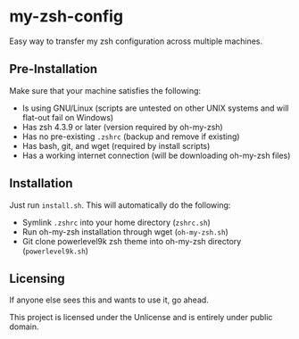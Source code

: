 # my-zsh-config

Easy way to transfer my zsh configuration across multiple machines.

## Pre-Installation

Make sure that your machine satisfies the following:
- Is using GNU/Linux (scripts are untested on other UNIX systems and will flat-out fail on Windows)
- Has zsh 4.3.9 or later (version required by oh-my-zsh)
- Has no pre-existing `.zshrc` (backup and remove if existing)
- Has bash, git, and wget (required by install scripts)
- Has a working internet connection (will be downloading oh-my-zsh files)

## Installation

Just run `install.sh`. This will automatically do the following:
- Symlink `.zshrc` into your home directory (`zshrc.sh`)
- Run oh-my-zsh installation through wget (`oh-my-zsh.sh`)
- Git clone powerlevel9k zsh theme into oh-my-zsh directory (`powerlevel9k.sh`)

## Licensing

If anyone else sees this and wants to use it, go ahead.

This project is licensed under the Unlicense and is entirely under public domain.
